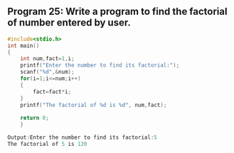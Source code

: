 ## Program 25: Write a program to find the factorial of number entered by user.
```C
#include<stdio.h>
int main()
{
	int num,fact=1,i;
	printf("Enter the number to find its factorial:");
	scanf("%d",&num);
	for(i=1;i<=num;i++)
	{
		fact=fact*i;
	}
	printf("The factorial of %d is %d", num,fact);
	
	return 0;
	}
  ```
  ```C 
 Output:Enter the number to find its factorial:5
The factorial of 5 is 120
```
